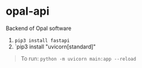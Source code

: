 # opal-api
Backend of Opal software

1. `pip3 install fastapi`
2. `pip3 install "uvicorn[standard]"

> To run: `python -m uvicorn main:app --reload`